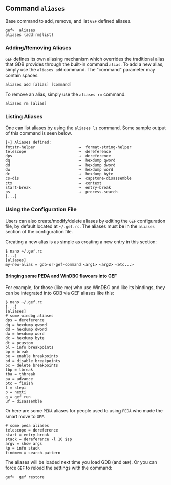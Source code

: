 ## Command `aliases`

Base command to add, remove, and list `GEF` defined aliases.

```text
gef➤  aliases
aliases (add|rm|list)
```

### Adding/Removing Aliases

`GEF` defines its own aliasing mechanism which overrides the traditional alias that GDB provides
through the built-in command `alias`. To add a new alias, simply use the `aliases add` command. The
"command" parameter may contain spaces.

```text
aliases add [alias] [command]
```

To remove an alias, simply use the `aliases rm` command.

```text
aliases rm [alias]
```

### Listing Aliases

One can list aliases by using the `aliases ls` command. Some sample output of this command is seen
below.

```text
[+] Aliases defined:
fmtstr-helper                   →  format-string-helper
telescope                       →  dereference
dps                             →  dereference
dq                              →  hexdump qword
dd                              →  hexdump dword
dw                              →  hexdump word
dc                              →  hexdump byte
cs-dis                          →  capstone-disassemble
ctx                             →  context
start-break                     →  entry-break
ps                              →  process-search
[...]
```

### Using the Configuration File

Users can also create/modify/delete aliases by editing the `GEF` configuration file, by default
located at `~/.gef.rc`. The aliases must be in the `aliases` section of the configuration file.

Creating a new alias is as simple as creating a new entry in this section:

```text
$ nano ~/.gef.rc
[...]
[aliases]
my-new-alias = gdb-or-gef-command <arg1> <arg2> <etc...>
```

#### Bringing some PEDA and WinDBG flavours into GEF

For example, for those (like me) who use WinDBG and like its bindings, they can be integrated into
GDB via GEF aliases like this:

```text
$ nano ~/.gef.rc
[...]
[aliases]
# some windbg aliases
dps = dereference
dq = hexdump qword
dd = hexdump dword
dw = hexdump word
dc = hexdump byte
dt = pcustom
bl = info breakpoints
bp = break
be = enable breakpoints
bd = disable breakpoints
bc = delete breakpoints
tbp = tbreak
tba = thbreak
pa = advance
ptc = finish
t = stepi
p = nexti
g = gef run
uf = disassemble
```

Or here are some `PEDA` aliases for people used to using `PEDA` who made the smart move to `GEF`.

```text
# some peda aliases
telescope = dereference
start = entry-break
stack = dereference -l 10 $sp
argv = show args
kp = info stack
findmem = search-pattern
```

The aliases will be loaded next time you load GDB (and `GEF`). Or you can force `GEF` to reload the
settings with the command:

```text
gef➤  gef restore
```
